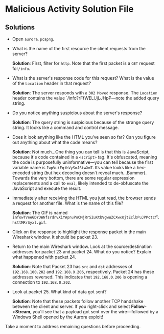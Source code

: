 # Malicious Activity Solution File

## Solutions

- Open `aurora.pcapng`.

- What is the name of the first resource the client requests from the server?
  
   **Solution**: First, filter for `http`. Note that the first packet is a `GET` request for`/info`. 

- What is the server's response code for this request? What is the value of the `Location` header in that request?
   
   **Solution**: The server responds with a `302 Moved` response. The `Location` header contains the value `/info?rFfWELUjLJHpP—note the added query string.

- Do you notice anything suspicious about the server's response?
   
   **Solution**: The query string is suspicious because of the strange query string. It looks like a command and control message.

- Does it look anything like the HTML you've seen so far? Can you figure out anything about what the code means?
    
   **Solution**: Not much...One thing you can tell is that this is JavaScript, because it's code contained in a `<script>` tag. It's obfuscated, meaning the code is purposefully uninformative—you can tell because the first variable name is `IwpVuiFqihVySoJStwXmT`. Its value looks like a hex-encoded string (but hex decoding doesn't reveal much...Bummer). Towards the very bottom, there are some regular expression replacements and a call to `eval`, likely intended to de-obfuscate the JavaScript and execute the result.

- Immediately after receiving the HTML you just read, the browser sends a request for another file. What is the name of this file?
  
   **Solution**: The GIF is named `infowTVeeGDYJWNfsrdrvXiYApnuPoCMjRrSZuKtbVgwuZCXwxKjtEclbPuJPPctcflhsttMRrSyxl.gif`.

- Click on the response to highlight the response packet in the main Wireshark window. It should be packet 23.

- Return to the main Wireshark window. Look at the source/destination addresses for packet 23 and packet 24. What do you notice? Explain what happened with packet 24.
  
   **Solution**: Note that Packet 23 has `src` and `dst` addresses of `192.168.100.202` and `192.168.0.206`, respectively. Packet 24 has these addresses reversed. This indicates that `192.168.0.206` is opening a connection to `192.168.0.202`.

- Look at packet 25. What kind of data got sent?
  
   **Solution**: Note that these packets follow another TCP handshake between the client and server. If you right-click and select **Follow**->**Stream**, you'll see that a payload got sent over the wire—followed by a Windows Shell opened by the Aurora exploit!
  
Take a moment to address remaining questions before proceeding.
